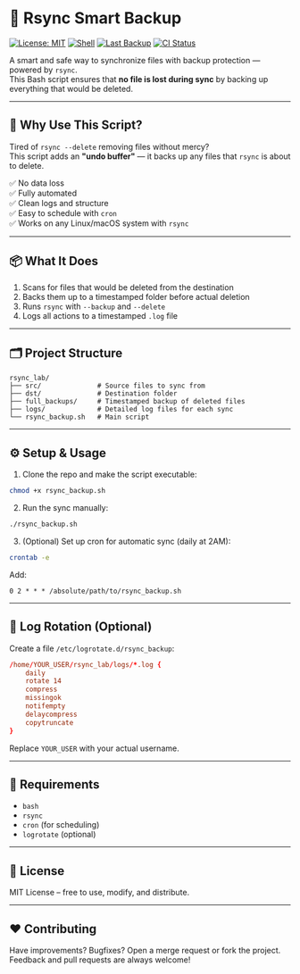 # 🔄 Rsync Smart Backup

[![License: MIT](https://img.shields.io/badge/License-MIT-green.svg)](LICENSE)
[![Shell](https://img.shields.io/badge/Bash-%3E%3D5.0-blue)](https://www.gnu.org/software/bash/)
[![Last Backup](https://img.shields.io/badge/Last_Backup-Automated-orange?logo=rsync)](https://gitlab.com)
[![CI Status](https://img.shields.io/badge/GitLab-CI_ready-yellow?logo=gitlab)](https://gitlab.com)

A smart and safe way to synchronize files with backup protection — powered by `rsync`.  
This Bash script ensures that **no file is lost during sync** by backing up everything that would be deleted.

---

## 🚀 Why Use This Script?

Tired of `rsync --delete` removing files without mercy?  
This script adds an **"undo buffer"** — it backs up any files that `rsync` is about to delete.

✅ No data loss  
✅ Fully automated  
✅ Clean logs and structure  
✅ Easy to schedule with `cron`  
✅ Works on any Linux/macOS system with `rsync`

---

## 📦 What It Does

1. Scans for files that would be deleted from the destination
2. Backs them up to a timestamped folder before actual deletion
3. Runs `rsync` with `--backup` and `--delete`
4. Logs all actions to a timestamped `.log` file

---

## 🗂 Project Structure

```
rsync_lab/
├── src/              # Source files to sync from
├── dst/              # Destination folder
├── full_backups/     # Timestamped backup of deleted files
├── logs/             # Detailed log files for each sync
└── rsync_backup.sh   # Main script
```

---

## ⚙️ Setup & Usage

1. Clone the repo and make the script executable:

```bash
chmod +x rsync_backup.sh
```

2. Run the sync manually:

```bash
./rsync_backup.sh
```

3. (Optional) Set up cron for automatic sync (daily at 2AM):

```bash
crontab -e
```

Add:

```cron
0 2 * * * /absolute/path/to/rsync_backup.sh
```

---

## 🔁 Log Rotation (Optional)

Create a file `/etc/logrotate.d/rsync_backup`:

```conf
/home/YOUR_USER/rsync_lab/logs/*.log {
    daily
    rotate 14
    compress
    missingok
    notifempty
    delaycompress
    copytruncate
}
```

Replace `YOUR_USER` with your actual username.

---

## 🔐 Requirements

- `bash`
- `rsync`
- `cron` (for scheduling)
- `logrotate` (optional)

---

## 📄 License

MIT License – free to use, modify, and distribute.

---

## ❤️ Contributing

Have improvements? Bugfixes? Open a merge request or fork the project.  
Feedback and pull requests are always welcome!
